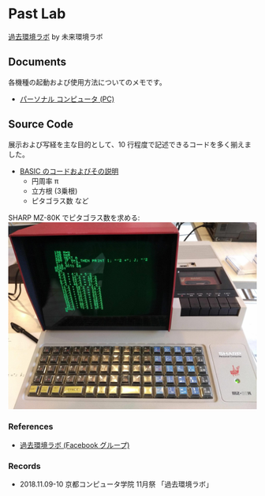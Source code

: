 # Past Lab
[過去環境ラボ](https://www.facebook.com/groups/294793114666557/) by 未来環境ラボ

## Documents
各機種の起動および使用方法についてのメモです。
- [パーソナル コンピュータ (PC)](docs/PCs)

## Source Code
展示および写経を主な目的として、10 行程度で記述できるコードを多く揃えました。

- [BASIC のコードおよびその説明](src/BASIC)
  - 円周率 π
  - 立方根 (3乗根)
  - ピタゴラス数 など

SHARP MZ-80K でピタゴラス数を求める:  
![](docs/images/MZ-80K-Pythagorean-Output.jpg)

### References
- [過去環境ラボ (Facebook グループ)](https://www.facebook.com/groups/294793114666557/)

### Records
- 2018.11.09-10 京都コンピュータ学院 11月祭 「過去環境ラボ」
